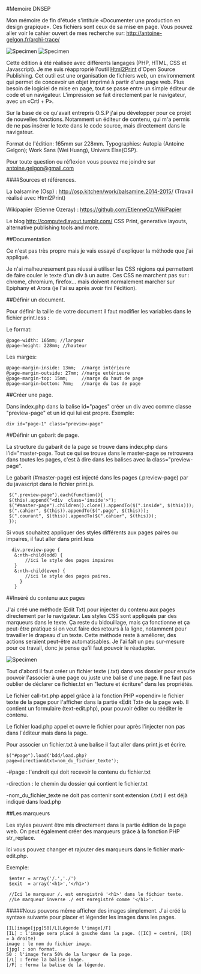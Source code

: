 #Memoire DNSEP


Mon mémoire de fin d'étude s'intitule «Documenter une production en design grapique».
Ces fichiers sont ceux de sa mise en page.
Vous pouvez aller voir le cahier ouvert de mes recherche sur:
http://antoine-gelgon.fr/archi-trace/

![Specimen](https://github.com/Antoine-Gelgon/memoire-dnsep/blob/master/doc/photo/vu.JPG?raw=true)
![Specimen](https://github.com/Antoine-Gelgon/memoire-dnsep/blob/master/doc/scan/page2.jpg?raw=true)

Cette édition à été réalisée avec différents langages (PHP, HTML, CSS et Javascript).
Je me suis réapproprié l'outil [Html2Print](http://osp.kitchen/tools/html2print/) d'Open Source Publishing. Cet outil est
une organisation de fichiers web, un environnement qui permet de concevoir un objet 
imprimé à partir d'une page web. Plus besoin de logiciel de mise en page, tout se passe 
entre un simple éditeur de code et un navigateur. L'impression se fait directement par 
le navigateur, avec un «Crtl + P».

Sur la base de ce qu'avait entrepris O.S.P j'ai pu développer pour ce projet 
de nouvelles fonctions. Notamment un éditeur de contenu, qui m'a permis 
de ne pas insérer le texte dans le code source, mais directement dans le navigateur.

Format de l'édition: 165mm sur 228mm.
Typographies: Autopia (Antoine Gelgon); Work Sans (Wei Huang), Univers Else(OSP).

Pour toute question ou réflexion vous pouvez me joindre sur antoine.gelgon@gmail.com

####Sources et références.

La balsamine (Osp) : http://osp.kitchen/work/balsamine.2014-2015/ (Travail réalisé avec Html2Print)

Wikipapier (Etienne Ozeray) : https://github.com/EtienneOz/WikiPapier

Le blog http://computedlayout.tumblr.com/ CSS Print, generative layouts, alternative publishing tools and more.

##Documentation

Ce n'est pas très propre mais je vais essayé d'expliquer la méthode que j'ai appliqué.

Je n'ai malheuresement pas réussi à utiliser les CSS régions qui permettent de faire couler
 le texte d'un div à un autre. Ces CSS ne marchent pas sur : chrome, chromium, firefox... 
mais doivent normalement marcher sur Epiphany et Arora (je l'ai su après avoir fini l'édition).

##Définir un document.

Pour définir la taille de votre document il faut modifier les variables dans le fichier print.less :

Le format:
<pre><code>@page-width: 165mm; //largeur
@page-height: 228mm; //hauteur</code></pre>

Les marges:
<pre><code>@page-margin-inside: 13mm;  //marge intérieure
@page-margin-outside: 27mm; //marge extérieure 
@page-margin-top: 15mm;     //marge du haut de page
@page-margin-bottom: 7mm;   //marge du bas de page</code></pre>

##Créer une page.

Dans index.php dans la balise id="pages" créer un div avec comme classe "preview-page" et un id qui lui est propre.
Exemple:

<pre><code>div id="page-1" class="preview-page" </code></pre>


##Définir un gabarit de page.

La structure du gabarit de la page se trouve dans index.php dans l'id="master-page.
Tout ce qui se trouve dans le master-page se retrouvera dans toutes les pages, c'est à dire dans les balises avec la class="preview-page".

Le gabarit (#master-page) est injecté dans les pages (.preview-page) par du javascript dans le fichier print.js.

	 $(".preview-page").each(function(){
	 $(this).append("<div  class='inside'>");
	 $("#master-page").children().clone().appendTo($(".inside", $(this)));
	 $(".cahier", $(this)).appendTo($(".page", $(this)));
	 $(".courant", $(this)).appendTo($(".cahier", $(this)));
	 });




Si vous souhaitez appliquer des styles différents aux pages paires ou impaires, il faut aller dans print.less


	  div.preview-page {
	   &:nth-child(odd) {
	       //ici le style des pages impaires
	   }	
	   &:nth-child(even) {
	       //ici le style des pages paires.
	     }
	   }

##Inséré du contenu aux pages

J'ai créé une méthode (Edit Txt) pour injecter du contenu aux pages directement par le navigateur. Les styles CSS sont appliqués par des marqueurs dans le texte.
Ça reste du bidouillage, mais ça fonctionne et ça peut-être pratique si on veut faire des retours à la ligne,
notamment pour travailler le drapeau d'un texte. Cette méthode reste à améliorer, des actions seraient peut-être automatisables.
Je l'ai fait un peu sur-mesure pour ce travail, donc je pense qu'il faut pouvoir le réadapter.

![Specimen](https://github.com/Antoine-Gelgon/memoire-dnsep/raw/master/doc/screenShot/Screen.png)
 
Tout d'abord il faut créer un fichier texte (.txt) dans vos dossier pour ensuite pouvoir l'associer à une page ou juste une balise d'une page.
Il ne faut pas oublier de déclarer ce fichier.txt en "lecture et écriture" dans les propriétés.

Le fichier call-txt.php appel grâce à la fonction PHP «opendir» le fichier texte de la page pour l'afficher dans la partie «Edit Txt» de la page web.
Il contient un formulaire (text-edit.php), pour pouvoir éditer ou rééditer le contenu.

Le fichier load.php appel et ouvre le fichier pour après l'injecter non pas dans l'éditeur mais dans la page.

Pour associer un fichier.txt à une balise il faut aller dans print.js et écrire.

<pre><code>$("#page").load('bdd/load.php?page=direction&txt=nom_du_fichier_texte');</code></pre>

-#page : l'endroit qui doit recevoir le contenu du fichier.txt

-direction : le chemin du dossier qui contient le fichier.txt

-nom_du_fichier_texte ne doit pas contenir sont extension (.txt) il est déjà indiqué dans load.php

##Les marqueurs

Les styles peuvent être mis directement dans la partie édition de la page web.
On peut également créer des marqueurs grâce à la fonction PHP str_replace.

Ici vous pouvez changer et rajouter des marqueurs dans le fichier mark-edit.php.

Exemple:


	 $enter = array('/.','./')
	 $exit  = array('<h1>','</h1>')
	 
	 //Ici le marqueur /. est enregistré '<h1>' dans le fichier texte.
	 //Le marqueur inverse ./ est enregistré comme '</h1>'.



#####Nous pouvons même afficher des images simplement.
J'ai créé la syntaxe suivante pour placer et légender les images dans les pages.


<pre><code>[IL]image[jpg]50[/L]Légende l'image[/F]
[IL] : l'image sera placé à gauche dans la page. ([IC] = centré, [IR] = à droite)
image : le nom du fichier image.
[jpg] : son format. 
50 : l'image fera 50% de la largeur de la page.
[/L] : ferme la balise image.
[/F] : ferma la balise de la légende.<pre></code>











